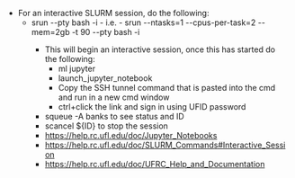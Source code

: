 - For an interactive SLURM session, do the following:
	- srun <resources> --pty bash -i
			- i.e. -   srun --ntasks=1 --cpus-per-task=2 --mem=2gb -t 90 --pty bash -i
		- This will begin an interactive session, once this has started do the following:
			- ml jupyter
			- launch_jupyter_notebook
			- Copy the SSH tunnel command that is pasted into the cmd and run in a new cmd window
			- ctrl+click the link and sign in using UFID password
		- squeue -A banks to see status and ID
		- scancel ${ID} to stop the session
		- https://help.rc.ufl.edu/doc/Jupyter_Notebooks 
		- https://help.rc.ufl.edu/doc/SLURM_Commands#Interactive_Session 
		- https://help.rc.ufl.edu/doc/UFRC_Help_and_Documentation 